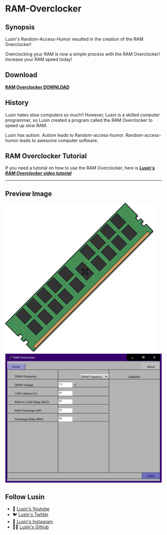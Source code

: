 # RAM-Overclocker

## Synopsis
Lusin's Random-Access-Humor resulted in the creation of the RAM Overclocker!

Overclocking your RAM is now a simple process with the RAM Overclocker! Increase your RAM speed today!

## Download
**[RAM Overclocker DOWNLOAD](https://github.com/Lusin333/RAM-Overclocker/releases/download/2018-06-04/RAM.Overclocker.exe)**

## History
Lusin hates slow computers so much!!  However, Lusin is a skilled computer programmer, so Lusin created a program called the RAM Overclocker to speed up slow RAM.

Lusin has autism.  Autism leads to Random-access-humor.  Random-access-humor leads to awesome computer software.

## RAM Overclocker Tutorial
If you need a tutorial on how to use the RAM Overclocker, here is [**_Lusin's RAM Overclocker video tutorial_**](https://youtu.be/8RFLfNrjn94)
***

## Preview Image
![alt text](https://raw.githubusercontent.com/Lusin333/RAM-Overclocker/master/RAM%20Overclocker%20Icon%20-%20Lusin.png)
![alt text](https://raw.githubusercontent.com/Lusin333/RAM-Overclocker/master/RAM%20Overclocker%20Preview%20Pic.png)


## Follow Lusin
* 🎥 [Lusin's Youtube](https://www.Youtube.com/c/Lusin333?sub_confirmation=1)
* 🐦 [Lusin's Twitter](https://Twitter.com/Lusin333)
* 📸 [Lusin's Instagram](https://www.instagram.com/LusinMohinder)
* 👩‍💻 [Lusin's Github](https://Github.com/Lusin333)
